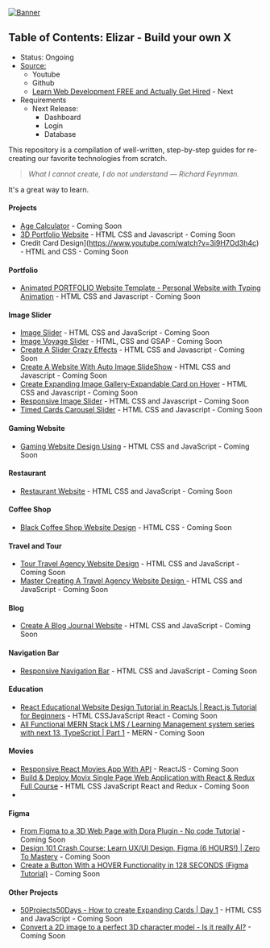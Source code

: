 [![Banner](https://codecrafters.io/images/byox-banner.gif)](https://codecrafters.io/github-banner)

## Table of Contents: Elizar - Build your own X
- Status: Ongoing
- [Source:](https://shadowsilver07.github.io/Elizar---Build-your-own-X/)
  - Youtube
  - Github
  - [Learn Web Development FREE and Actually Get Hired](youtube.com/watch?v=14-xBLhZ4AE) - Next
- Requirements
  - Next Release:
    - Dashboard
    - Login
    - Database


This repository is a compilation of well-written, step-by-step guides for re-creating our favorite technologies from scratch.

> _What I cannot create, I do not understand — Richard Feynman._

It's a great way to learn.

#### Projects
- [Age Calculator](https://www.youtube.com/watch?v=lBmnB_EqupU) - Coming Soon
- [3D Portfolio Website](https://www.youtube.com/watch?v=zrBVFGlnyA8) -  HTML CSS and Javascript - Coming Soon
- Credit Card Design](https://www.youtube.com/watch?v=3i9H7Od3h4c) - HTML and CSS - Coming Soon

#### Portfolio
- [Animated PORTFOLIO Website Template - Personal Website with Typing Animation](https://www.youtube.com/watch?v=YfmYUtGOaTg) -  HTML CSS and Javascript - Coming Soon
  
#### Image Slider
- [Image Slider](https://www.youtube.com/watch?v=Y3s0_Vy6Uy0&t=738s) - HTML CSS and JavaScript - Coming Soon
- [Image Voyage Slider](https://www.youtube.com/watch?v=tl1xlnqHiYs) - HTML, CSS and GSAP - Coming Soon
- [Create A Slider Crazy Effects](https://www.youtube.com/watch?v=j7GG009J9uc) - HTML CSS and Javascript - Coming Soon
- [Create A Website With Auto Image SlideShow](https://www.youtube.com/watch?v=_ABKth7CMh0) - HTML CSS and Javascript - Coming Soon
- [Create Expanding Image Gallery-Expandable Card on Hover](https://www.youtube.com/watch?v=3w-2nIZPMOY) - HTML CSS and Javascript - Coming Soon
- [Responsive Image Slider](https://www.youtube.com/watch?v=iBcjzaOvE94) - HTML CSS and Javascript - Coming Soon
- [Timed Cards Carousel Slider](https://www.youtube.com/watch?v=A1E3sYUOQ5o) - HTML CSS and Javascript - Coming Soon
  
#### Gaming Website
- [Gaming Website Design Using](https://www.youtube.com/watch?v=aSAJZM40szc) - HTML CSS and JavaScript - Coming Soon

#### Restaurant
- [Restaurant Website](https://www.youtube.com/watch?v=CjVGp5kGHxA) - HTML CSS and JavaScript - Coming Soon

#### Coffee Shop
- [Black Coffee Shop Website Design](https://www.youtube.com/watch?v=Y0n1fr3PKzQ) - HTML CSS - Coming Soon
  
#### Travel and Tour
- [Tour Travel Agency Website Design](https://www.youtube.com/watch?v=koQE3Q3vtQ8) -  HTML CSS and JavaScript - Coming Soon
- [Master Creating A Travel Agency Website Design ](https://www.youtube.com/watch?v=NAoSgR7KhhI) - HTML CSS and JavaScript - Coming Soon

#### Blog
- [Create A Blog Journal Website](https://www.youtube.com/watch?v=fW7tGwgnFlE) - HTML CSS and JavaScript - Coming Soon
  
#### Navigation Bar
- [Responsive Navigation Bar](https://www.youtube.com/watch?v=U8smiWQ8Seg) - HTML CSS and JavaScript - Coming Soon

#### Education
- [React Educational Website Design Tutorial in ReactJs | React.js Tutorial for Beginners](https://www.youtube.com/watch?v=KkQATIXBY5w) -  HTML CSSJavaScript React - Coming Soon
- [All Functional MERN Stack LMS / Learning Management system series with next 13, TypeScript | Part 1](https://www.youtube.com/watch?v=kf6yyxMck8Y) - MERN - Coming Soon

#### Movies
- [Responsive React Movies App With API](https://www.youtube.com/watch?v=ntYXj9W1Ez8) - ReactJS - Coming Soon
- [Build & Deploy Movix Single Page Web Application with React & Redux Full Course](https://www.youtube.com/watch?v=VLgVw2NEqCM) - HTML CSS JavaScript React and Redux - Coming Soon
- 
#### Figma
- [From Figma to a 3D Web Page with Dora Plugin - No code Tutorial](https://www.youtube.com/watch?v=slentvTk3gY&t=12s) - Coming Soon
- [Design 101 Crash Course: Learn UX/UI Design, Figma (6 HOURS!) | Zero To Mastery](https://www.youtube.com/watch?v=cKZEgtQUxlU) - Coming Soon
- [Create a Button With a HOVER Functionality in 128 SECONDS (Figma Tutorial)](https://www.youtube.com/watch?v=AHBEpMD2dZ0) - Coming Soon

#### Other Projects
- [50Projects50Days - How to create Expanding Cards | Day 1](https://www.youtube.com/watch?v=69FkUGpw3ok&list=PLX7mEGqtfnSqGdETTWURHZFWaRySSFJIz&index=3) - HTML CSS and JavaScript - Coming Soon
- [Convert a 2D image to a perfect 3D character model - Is it really AI?](https://www.youtube.com/watch?v=gJ8Lg3KYkbI) - Coming Soon
